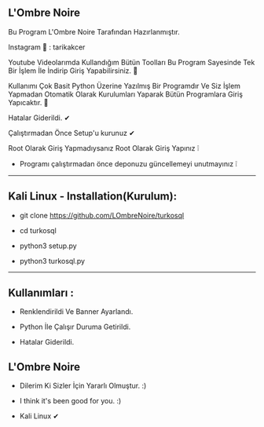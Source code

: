 L'Ombre Noire
--
Bu Program L'Ombre Noire Tarafından Hazırlanmıştır.

Instagram 📸 : tarikakcer

Youtube Videolarımda Kullandığım Bütün Toolları Bu Program Sayesinde Tek Bir İşlem İle İndirip Giriş Yapabilirsiniz. 💯

Kullanımı Çok Basit Python Üzerine Yazılmış Bir Programdır Ve Siz İşlem Yapmadan Otomatik Olarak Kurulumları Yaparak Bütün Programlara Giriş Yapıcaktır. 💯

Hatalar Giderildi. ✔

Çalıştırmadan Önce Setup'u kurunuz ✔

Root Olarak Giriş Yapmadıysanız Root Olarak Giriş Yapınız ❕

- Programı çalıştırmadan önce deponuzu güncellemeyi unutmayınız ❕

--------------------------------------------------------------------------

Kali Linux - Installation(Kurulum):
--
- git clone https://github.com/LOmbreNoire/turkosql

- cd turkosql

- python3 setup.py

- python3 turkosql.py

--------------------------------------------------------------------------

Kullanımları :
----
-  Renklendirildi Ve Banner Ayarlandı.

- Python İle Çalışır Duruma Getirildi.   

- Hatalar Giderildi.

L'Ombre Noire
---

- Dilerim Ki Sizler İçin Yararlı Olmuştur. :)

- I think it's been good for you. :)

- Kali Linux ✔
